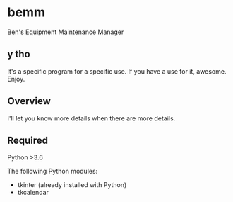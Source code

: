 # bemm
Ben's Equipment Maintenance Manager

## y tho
It's a specific program for a specific use. If you have a use for it, awesome. Enjoy.

## Overview
I'll let you know more details when there are more details.

## Required
Python >3.6

The following Python modules:
- tkinter (already installed with Python)
- tkcalendar
